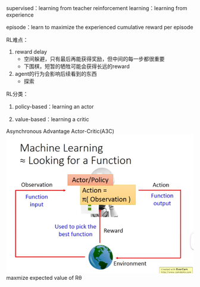 supervised：learning from teacher
reinforcement learning：learning from experience

episode：learn to maximize the experienced cumulative reward per episode

RL难点：
1. reward delay
   - 空间躲避，只有最后再能获得奖励，但中间的每一步都很重要
   - 下围棋，短暂的牺牲可能会获得长远的reward
2. agent的行为会影响后续看到的东西
   - 探索

RL分类：
1. policy-based：learning an actor
   
2. value-based：learning a critic

Asynchronous Advantage Actor-Critic(A3C)
![Alt text](image.png)
maxmize expected value of Rθ

